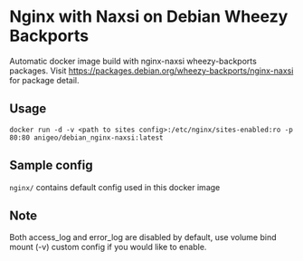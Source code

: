 # Nginx with Naxsi on Debian Wheezy Backports

Automatic docker image build with nginx-naxsi wheezy-backports packages.  Visit https://packages.debian.org/wheezy-backports/nginx-naxsi for package detail.

## Usage
```Shell
docker run -d -v <path to sites config>:/etc/nginx/sites-enabled:ro -p 80:80 anigeo/debian_nginx-naxsi:latest
```

## Sample config
`nginx/` contains default config used in this docker image

## Note
Both access_log and error_log are disabled by default, use volume bind mount (-v) custom config if you would like to enable.
